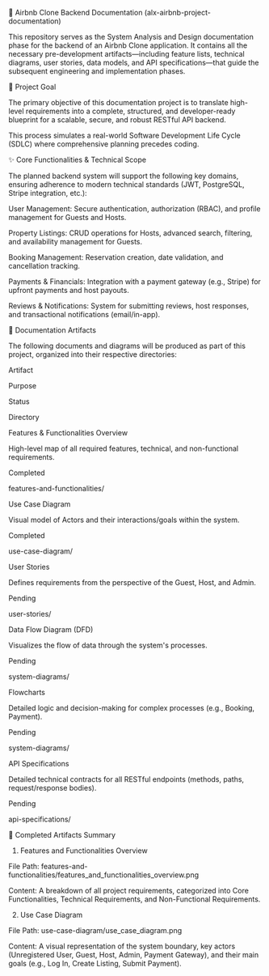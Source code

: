 🏡 Airbnb Clone Backend Documentation (alx-airbnb-project-documentation)

This repository serves as the System Analysis and Design documentation phase for the backend of an Airbnb Clone application. It contains all the necessary pre-development artifacts—including feature lists, technical diagrams, user stories, data models, and API specifications—that guide the subsequent engineering and implementation phases.

🎯 Project Goal

The primary objective of this documentation project is to translate high-level requirements into a complete, structured, and developer-ready blueprint for a scalable, secure, and robust RESTful API backend.

This process simulates a real-world Software Development Life Cycle (SDLC) where comprehensive planning precedes coding.

✨ Core Functionalities & Technical Scope

The planned backend system will support the following key domains, ensuring adherence to modern technical standards (JWT, PostgreSQL, Stripe integration, etc.):

User Management: Secure authentication, authorization (RBAC), and profile management for Guests and Hosts.

Property Listings: CRUD operations for Hosts, advanced search, filtering, and availability management for Guests.

Booking Management: Reservation creation, date validation, and cancellation tracking.

Payments & Financials: Integration with a payment gateway (e.g., Stripe) for upfront payments and host payouts.

Reviews & Notifications: System for submitting reviews, host responses, and transactional notifications (email/in-app).

📝 Documentation Artifacts

The following documents and diagrams will be produced as part of this project, organized into their respective directories:

Artifact

Purpose

Status

Directory

Features & Functionalities Overview

High-level map of all required features, technical, and non-functional requirements.

Completed

features-and-functionalities/

Use Case Diagram

Visual model of Actors and their interactions/goals within the system.

Completed

use-case-diagram/

User Stories

Defines requirements from the perspective of the Guest, Host, and Admin.

Pending

user-stories/

Data Flow Diagram (DFD)

Visualizes the flow of data through the system's processes.

Pending

system-diagrams/

Flowcharts

Detailed logic and decision-making for complex processes (e.g., Booking, Payment).

Pending

system-diagrams/

API Specifications

Detailed technical contracts for all RESTful endpoints (methods, paths, request/response bodies).

Pending

api-specifications/

🚀 Completed Artifacts Summary

1. Features and Functionalities Overview

File Path: features-and-functionalities/features_and_functionalities_overview.png

Content: A breakdown of all project requirements, categorized into Core Functionalities, Technical Requirements, and Non-Functional Requirements.

2. Use Case Diagram

File Path: use-case-diagram/use_case_diagram.png

Content: A visual representation of the system boundary, key actors (Unregistered User, Guest, Host, Admin, Payment Gateway), and their main goals (e.g., Log In, Create Listing, Submit Payment).
